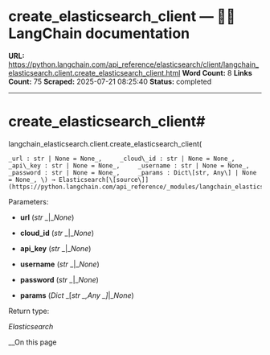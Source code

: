 # create_elasticsearch_client — 🦜🔗 LangChain  documentation

**URL:** https://python.langchain.com/api_reference/elasticsearch/client/langchain_elasticsearch.client.create_elasticsearch_client.html
**Word Count:** 8
**Links Count:** 75
**Scraped:** 2025-07-21 08:25:40
**Status:** completed

---

# create\_elasticsearch\_client\#

langchain\_elasticsearch.client.create\_elasticsearch\_client\(

    _url : str | None = None_,     _cloud\_id : str | None = None_,     _api\_key : str | None = None_,     _username : str | None = None_,     _password : str | None = None_,     _params : Dict\[str, Any\] | None = None_, \) → Elasticsearch[\[source\]](https://python.langchain.com/api_reference/_modules/langchain_elasticsearch/client.html#create_elasticsearch_client)\#     

Parameters:     

  * **url** \(_str_ _|__None_\)

  * **cloud\_id** \(_str_ _|__None_\)

  * **api\_key** \(_str_ _|__None_\)

  * **username** \(_str_ _|__None_\)

  * **password** \(_str_ _|__None_\)

  * **params** \(_Dict_ _\[__str_ _,__Any_ _\]__|__None_\)

Return type:     

_Elasticsearch_

__On this page